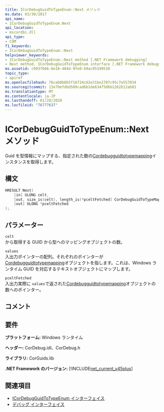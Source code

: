 ```yaml
---
title: ICorDebugGuidToTypeEnum::Next メソッド
ms.date: 03/30/2017
api_name:
- ICorDebugGuidToTypeEnum.Next
api_location:
- mscordbi.dll
api_type:
- COM
f1_keywords:
- ICorDebugGuidToTypeEnum::Next
helpviewer_keywords:
- ICorDebugGuidToTypeEnum::Next method [.NET Framework debugging]
- Next method, ICorDebugGuidToTypeEnum interface [.NET Framework debugging]
ms.assetid: c9937666-8e18-484d-9fe0-b9ac95199530
topic_type:
- apiref
ms.openlocfilehash: 76cab0b8b5f16f24c62e31be2707c95c7e557034
ms.sourcegitcommit: 13e79efdbd589cad6b1de634f5d6b1262b12ab01
ms.translationtype: MT
ms.contentlocale: ja-JP
ms.lasthandoff: 01/28/2020
ms.locfileid: "76777637"
---
```

# <a name="icordebugguidtotypeenumnext-method"></a>ICorDebugGuidToTypeEnum::Next メソッド
Guid を型情報にマップする、指定された数の[Cordebugguidtotypemapping](cordebugguidtotypemapping-structure.md)インスタンスを取得します。  
  
## <a name="syntax"></a>構文  
  
```cpp  
HRESULT Next(  
    [in] ULONG celt,  
    [out, size_is(celt), length_is(*pceltFetched] CorDebugGuidToTypeMapping values[  ],  
    [out] ULONG *pceltFetched  
);  
```  
  
## <a name="parameters"></a>パラメーター  
 `celt`  
 から取得する GUID から型へのマッピングオブジェクトの数。  
  
 `values`  
 入出力ポインターの配列。それぞれのポインターが[Cordebugguidtotypemapping](cordebugguidtotypemapping-structure.md)オブジェクトを指します。これは、Windows ランタイム GUID を対応するテキストオブジェクトにマップします。  
  
 `pceltFetched`  
 入出力実際に `values`で返された[Cordebugguidtotypemapping](cordebugguidtotypemapping-structure.md)オブジェクトの数へのポインター。  
  
## <a name="remarks"></a>コメント  
  
## <a name="requirements"></a>要件  
 **プラットフォーム:** Windows ランタイム  
  
 **ヘッダー:** CorDebug.idl、CorDebug.h  
  
 **ライブラリ:** CorGuids.lib  
  
 **.NET Framework のバージョン:** [!INCLUDE[net_current_v45plus](../../../../includes/net-current-v45plus-md.md)]  
  
## <a name="see-also"></a>関連項目

- [ICorDebugGuidToTypeEnum インターフェイス](icordebugguidtotypeenum-interface.md)
- [デバッグ インターフェイス](debugging-interfaces.md)
